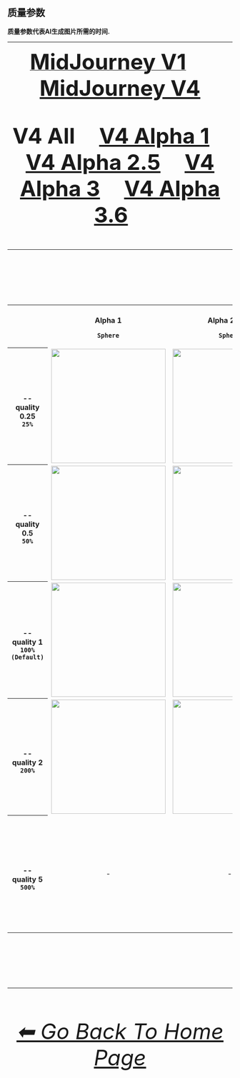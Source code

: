 <h2>质量参数</h2>
<b>质量参数代表AI生成图片所需的时间.</b>
<br>

<hr><!--------------->

<div align="center">

[<font size="15">**MidJourney V1**](/Pages/MJ_V1/Comparison_Pages/Parameters/Quality_Comparison.md)
    &nbsp;&nbsp;&nbsp;
[<font size="15">**MidJourney V4**]()
<br>

<font size="15">**V4 All**&nbsp;&nbsp;&nbsp;
[<font size="15">**V4 Alpha 1**](/Pages/MJ_V4/Comparison_Pages/Parameters/Quality_Comparison/Older_Versions/V4_Alpha_1.md)&nbsp;&nbsp;&nbsp;
[<font size="15">**V4 Alpha 2.5**](/Pages/MJ_V4/Comparison_Pages/Parameters/Quality_Comparison/Older_Versions/V4_Alpha_2.5_4a.md)&nbsp;&nbsp;&nbsp;
[<font size="15">**V4 Alpha 3**](/Pages/MJ_V4/Comparison_Pages/Parameters/Quality_Comparison/Older_Versions/V4_Alpha_3.md)&nbsp;&nbsp;&nbsp;
[<font size="15">**V4 Alpha 3.6**](/Pages/MJ_V4/Comparison_Pages/Parameters/Quality_Comparison/Quality_Comparison.md)&nbsp;&nbsp;&nbsp;

</div>

<hr>
<br>

<div align="center">

<table>
	<tr align=center valign=middle>
		<th width=148></th>
		<th width=176><br>Alpha 1<p><code>Sphere</code></p></th>
		<th width=176><br>Alpha 2.5 4a<p><code>Sphere</code></p></th>
		<th width=176><br>Alpha 2.5 4b<p><code>Sphere</code></p></th>
		<th width=176><br>Alpha 3<p><code>Galaxy</code></p></th>
		<th width=176><br>Alpha 3.6<p><code>Galaxy</code></p></th>
	</tr>
	<tr align=center valign=middle>
		<th><br>--quality 0.25<br><code>25%</code></th>
		<td>
			<img src="/Images/MJ_V4/V4_Alpha_1/Comparison_Page_Images/Quality_Comparison/sphere_quality_0.25.webp?raw=true" width="256" />
		</td>
		<td>
			<img src="/Images/MJ_V4/V4_Alpha_2.5/V4_Style_4a/Comparison_Page_Images/Quality_Comparison/Sphere_quality_0.25.webp?raw=true" width="256" />
		</td>
		<td>
			<img src="/Images/MJ_V4/V4_Alpha_2.5/V4_Style_4b/Comparison_Page_Images/Quality_Comparison/Sphere_quality_0.25.webp?raw=true" width="256" />
		</td>
		<td>
			<img src="/Images/MJ_V4/V4_Alpha_3.6/Comparison_Page_Images/Quality_Comparison/Galaxy_quality_0.25.webp?raw=true" width="256" />
		</td>
		<td>
			<img src="/Images/MJ_V4/V4_Alpha_3.6/Comparison_Page_Images/Quality_Comparison/Galaxy_quality_0.25.webp?raw=true" width="256" />
		</td>
	</tr>
	<tr align=center valign=middle>
		<th><br>--quality 0.5<br><code>50%</code></th>
		<td>
			<img src="/Images/MJ_V4/V4_Alpha_1/Comparison_Page_Images/Quality_Comparison/sphere_quality_0.5.webp?raw=true" width="256" />
		</td>
		<td>
			<img src="/Images/MJ_V4/V4_Alpha_2.5/V4_Style_4a/Comparison_Page_Images/Quality_Comparison/Sphere_quality_0.5.webp?raw=true" width="256" />
		</td>
		<td>
			<img src="/Images/MJ_V4/V4_Alpha_2.5/V4_Style_4b/Comparison_Page_Images/Quality_Comparison/Sphere_quality_0.5.webp?raw=true" width="256" />
		</td>
		<td>
			<img src="/Images/MJ_V4/V4_Alpha_3.6/Comparison_Page_Images/Quality_Comparison/Galaxy_quality_0.5.webp?raw=true" width="256" />
		</td>
		<td>
			<img src="/Images/MJ_V4/V4_Alpha_3.6/Comparison_Page_Images/Quality_Comparison/Galaxy_quality_0.5.webp?raw=true" width="256" />
		</td>
	</tr>
	<tr align=center valign=middle>
		<th><br>--quality 1<br><code>100% (Default)</code></th>
		<td>
			<img src="/Images/MJ_V4/V4_Alpha_1/Comparison_Page_Images/Quality_Comparison/sphere_quality_1.webp?raw=true" width="256" />
		</td>
		<td>
			<img src="/Images/MJ_V4/V4_Alpha_2.5/V4_Style_4a/Comparison_Page_Images/Quality_Comparison/Sphere_quality_1.webp?raw=true" width="256" />
		</td>
		<td>
			<img src="/Images/MJ_V4/V4_Alpha_2.5/V4_Style_4b/Comparison_Page_Images/Quality_Comparison/Sphere_quality_1.webp?raw=true" width="256" />
		</td>
		<td>
			<img src="/Images/MJ_V4/V4_Alpha_3.6/Comparison_Page_Images/Quality_Comparison/Galaxy_quality_1.webp?raw=true" width="256" />
		</td>
		<td>
			<img src="/Images/MJ_V4/V4_Alpha_3.6/Comparison_Page_Images/Quality_Comparison/Galaxy_quality_1.webp?raw=true" width="256" />
		</td>
	</tr>
	<tr align=center valign=middle>
		<th><br>--quality 2<br><code>200%</code></th>
		<td>
			<img src="/Images/MJ_V4/V4_Alpha_1/Comparison_Page_Images/Quality_Comparison/sphere_quality_2.webp?raw=true" width="256" />
		</td>
		<td>
			<img src="/Images/MJ_V4/V4_Alpha_2.5/V4_Style_4a/Comparison_Page_Images/Quality_Comparison/Sphere_quality_2.webp?raw=true" width="256" />
		</td>
		<td>
			<img src="/Images/MJ_V4/V4_Alpha_2.5/V4_Style_4b/Comparison_Page_Images/Quality_Comparison/Sphere_quality_2.webp?raw=true" width="256" />
		</td>
		<td>
			<img src="/Images/MJ_V4/V4_Alpha_3.6/Comparison_Page_Images/Quality_Comparison/Galaxy_quality_2.webp?raw=true" width="256" />
		</td>
		<td>
			<img src="/Images/MJ_V4/V4_Alpha_3.6/Comparison_Page_Images/Quality_Comparison/Galaxy_quality_2.webp?raw=true" width="256" />
		</td>
	</tr>
	<tr align=center valign=middle>
		<th><br>--quality 5<br><code>500%</code></th>
		<td>-</td>
		<td>-</td>
        <td>-</td>
		<td>
			<img src="/Images/MJ_V4/V4_Alpha_3.6/Comparison_Page_Images/Quality_Comparison/Galaxy_quality_5.webp?raw=true" width="256" />
		</td>
		<td>
			<img src="/Images/MJ_V4/V4_Alpha_3.6/Comparison_Page_Images/Quality_Comparison/Galaxy_quality_5.webp?raw=true" width="256" />
		</td>
	</tr>
</table>

</div>

<br>

<hr><!--------------->
<div align="center">
<h6><a href="/README.md">⬅ Go Back To Home Page</a></h6>
</div>
